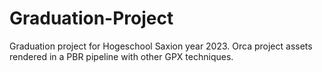 # Graduation-Project
Graduation project for Hogeschool Saxion year 2023. Orca project assets rendered in a PBR pipeline with other GPX techniques.
